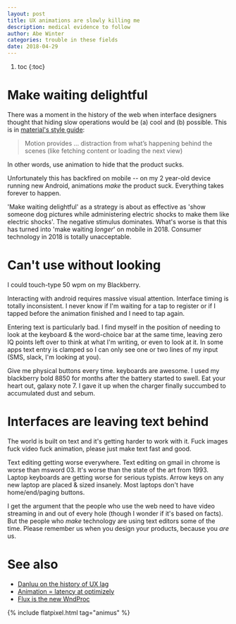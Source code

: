 ```yaml
---
layout: post
title: UX animations are slowly killing me
description: medical evidence to follow
author: Abe Winter
categories: trouble in these fields
date: 2018-04-29
---
```


1. toc
{:toc}

<style>
blockquote {font-style:normal; letter-spacing:inherit;}
</style>

# Make waiting delightful

There was a moment in the history of the web when interface designers thought that hiding slow operations would be (a) cool and (b) possible. This is in [material's style guide](https://material.io/guidelines/motion/material-motion.html):

> Motion provides ... distraction from what’s happening behind the scenes (like fetching content or loading the next view)

In other words, use animation to hide that the product sucks.

Unfortunately this has backfired on mobile -- on my 2 year-old device running new Android, animations *make* the product suck. Everything takes forever to happen.

'Make waiting delightful' as a strategy is about as effective as 'show someone dog pictures while administering electric shocks to make them like electric shocks'. The negative stimulus dominates. What's worse is that this has turned into 'make waiting *longer*' on mobile in 2018. Consumer technology in 2018 is totally unacceptable.

# Can't use without looking

I could touch-type 50 wpm on my Blackberry.

Interacting with android requires massive visual attention. Interface timing is totally inconsistent. I never know if I'm waiting for a tap to register or if I tapped before the animation finished and I need to tap again.

Entering text is particularly bad. I find myself in the position of needing to look at the keyboard & the word-choice bar at the same time, leaving zero IQ points left over to think at what I'm writing, or even to look at it. In some apps text entry is clamped so I can only see one or two lines of my input (SMS, slack, I'm looking at you).

Give me physical buttons every time. keyboards are awesome. I used my blackberry bold 8850 for months after the battery started to swell. Eat your heart out, galaxy note 7. I gave it up when the charger finally succumbed to accumulated dust and sebum.

# Interfaces are leaving text behind

The world is built on text and it's getting harder to work with it. Fuck images fuck video fuck animation, please just make text fast and good.

Text editing getting worse everywhere. Text editing on gmail in chrome is worse than msword 03. It's worse than the state of the art from 1993. Laptop keyboards are getting worse for serious typists. Arrow keys on any new laptop are placed & sized insanely. Most laptops don't have home/end/paging buttons.

I get the argument that the people who use the web need to have video streaming in and out of every hole (though I wonder if it's based on facts). But the people who *make* technology are using text editors some of the time. Please remember us when you design your products, because you *are* us.

# See also

* [Danluu on the history of UX lag](http://danluu.com/input-lag/)
* [Animation = latency at optimizely](https://blog.optimizely.com/2013/10/09/animations-latency/)
* [Flux is the new WndProc](https://bitquabit.com/post/the-more-things-change/)

{% include flatpixel.html tag="animus" %}

